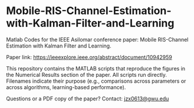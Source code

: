 # Mobile-RIS-Channel-Estimation-with-Kalman-Filter-and-Learning
Matlab Codes for the IEEE Asilomar conference paper: Mobile RIS-Channel Estimation with Kalman Filter and Learning.

Paper link: https://ieeexplore.ieee.org/abstract/document/10942959

This repository contains the MATLAB scripts that reproduce the figures in the Numerical Results section of the paper. All scripts run directly. Filenames indicate their purpose (e.g., comparisons across parameters or across algorithms, learning-based performance).

Questions or a PDF copy of the paper? Contact: jzx0613@gwu.edu
